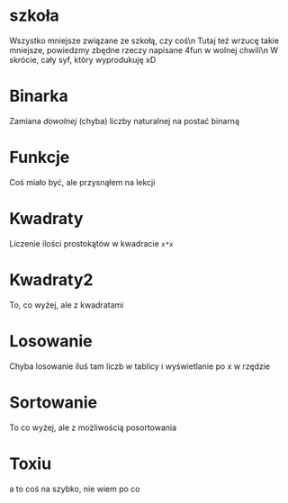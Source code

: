 # szkoła

Wszystko mniejsze związane ze szkołą, czy coś\n
Tutaj też wrzucę takie mniejsze, powiedzmy zbędne rzeczy napisane 4fun w wolnej chwili\n
W skrócie, cały syf, który wyprodukuję xD


# Binarka
Zamiana *dowolnej* (chyba) liczby naturalnej na postać binarną

# Funkcje
Coś miało być, ale przysnąłem na lekcji

# Kwadraty
Liczenie ilości prostokątów w kwadracie `x*x`

# Kwadraty2
To, co wyżej, ale z kwadratami

# Losowanie
Chyba losowanie iluś tam liczb w tablicy i wyświetlanie po x w rzędzie

# Sortowanie
To co wyżej, ale z możliwością posortowania

# Toxiu
a to coś na szybko, nie wiem po co
